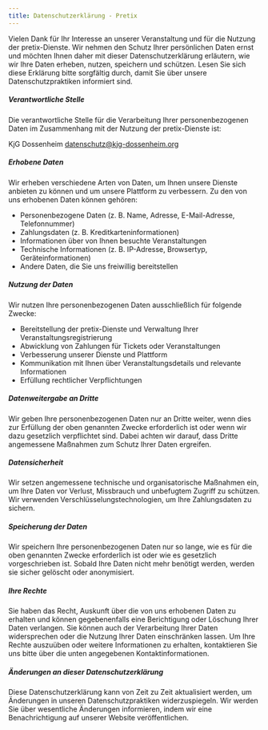 ```yaml
---
title: Datenschutzerklärung - Pretix
---
```

Vielen Dank für Ihr Interesse an unserer Veranstaltung und für die Nutzung der pretix-Dienste. Wir nehmen den Schutz Ihrer persönlichen Daten ernst und möchten Ihnen daher mit dieser Datenschutzerklärung erläutern, wie wir Ihre Daten erheben, nutzen, speichern und schützen. Lesen Sie sich diese Erklärung bitte sorgfältig durch, damit Sie über unsere Datenschutzpraktiken informiert sind.

##### Verantwortliche Stelle

Die verantwortliche Stelle für die Verarbeitung Ihrer personenbezogenen Daten im Zusammenhang mit der Nutzung der pretix-Dienste ist:

KjG Dossenheim
datenschutz@kjg-dossenheim.org

##### Erhobene Daten
Wir erheben verschiedene Arten von Daten, um Ihnen unsere Dienste anbieten zu können und um unsere Plattform zu verbessern. Zu den von uns erhobenen Daten können gehören:

- Personenbezogene Daten (z. B. Name, Adresse, E-Mail-Adresse, Telefonnummer)
- Zahlungsdaten (z. B. Kreditkarteninformationen)
- Informationen über von Ihnen besuchte Veranstaltungen
- Technische Informationen (z. B. IP-Adresse, Browsertyp, Geräteinformationen)
- Andere Daten, die Sie uns freiwillig bereitstellen

##### Nutzung der Daten
Wir nutzen Ihre personenbezogenen Daten ausschließlich für folgende Zwecke:

- Bereitstellung der pretix-Dienste und Verwaltung Ihrer Veranstaltungsregistrierung
- Abwicklung von Zahlungen für Tickets oder Veranstaltungen
- Verbesserung unserer Dienste und Plattform
- Kommunikation mit Ihnen über Veranstaltungsdetails und relevante Informationen
- Erfüllung rechtlicher Verpflichtungen

##### Datenweitergabe an Dritte
Wir geben Ihre personenbezogenen Daten nur an Dritte weiter, wenn dies zur Erfüllung der oben genannten Zwecke erforderlich ist oder wenn wir dazu gesetzlich verpflichtet sind. Dabei achten wir darauf, dass Dritte angemessene Maßnahmen zum Schutz Ihrer Daten ergreifen.

##### Datensicherheit
Wir setzen angemessene technische und organisatorische Maßnahmen ein, um Ihre Daten vor Verlust, Missbrauch und unbefugtem Zugriff zu schützen. Wir verwenden Verschlüsselungstechnologien, um Ihre Zahlungsdaten zu sichern.

##### Speicherung der Daten
Wir speichern Ihre personenbezogenen Daten nur so lange, wie es für die oben genannten Zwecke erforderlich ist oder wie es gesetzlich vorgeschrieben ist. Sobald Ihre Daten nicht mehr benötigt werden, werden sie sicher gelöscht oder anonymisiert.

##### Ihre Rechte
Sie haben das Recht, Auskunft über die von uns erhobenen Daten zu erhalten und können gegebenenfalls eine Berichtigung oder Löschung Ihrer Daten verlangen. Sie können auch der Verarbeitung Ihrer Daten widersprechen oder die Nutzung Ihrer Daten einschränken lassen. Um Ihre Rechte auszuüben oder weitere Informationen zu erhalten, kontaktieren Sie uns bitte über die unten angegebenen Kontaktinformationen.

##### Änderungen an dieser Datenschutzerklärung
Diese Datenschutzerklärung kann von Zeit zu Zeit aktualisiert werden, um Änderungen in unseren Datenschutzpraktiken widerzuspiegeln. Wir werden Sie über wesentliche Änderungen informieren, indem wir eine Benachrichtigung auf unserer Website veröffentlichen.